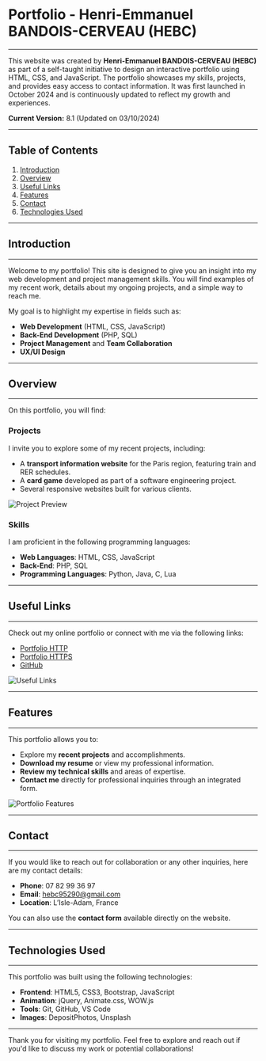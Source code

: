 # Portfolio - Henri-Emmanuel BANDOIS-CERVEAU (HEBC)
***

This website was created by **Henri-Emmanuel BANDOIS-CERVEAU (HEBC)** as part of a self-taught initiative to design an interactive portfolio using HTML, CSS, and JavaScript. The portfolio showcases my skills, projects, and provides easy access to contact information. It was first launched in October 2024 and is continuously updated to reflect my growth and experiences.

**Current Version:** 8.1 (Updated on 03/10/2024)

---

## Table of Contents
1. [Introduction](#introduction)
2. [Overview](#overview)
3. [Useful Links](#useful-links)
4. [Features](#features)
5. [Contact](#contact)
6. [Technologies Used](#technologies-used)

---

## Introduction
***
Welcome to my portfolio! This site is designed to give you an insight into my web development and project management skills. You will find examples of my recent work, details about my ongoing projects, and a simple way to reach me.

My goal is to highlight my expertise in fields such as:
- **Web Development** (HTML, CSS, JavaScript)
- **Back-End Development** (PHP, SQL)
- **Project Management** and **Team Collaboration**
- **UX/UI Design**

---

## Overview
***
On this portfolio, you will find:

### Projects
I invite you to explore some of my recent projects, including:
- A **transport information website** for the Paris region, featuring train and RER schedules.
- A **card game** developed as part of a software engineering project.
- Several responsive websites built for various clients.

![Project Preview](https://st.depositphotos.com/1934071/2750/i/450/depositphotos_27501869-stock-photo-fast-moving-train.jpg)

### Skills
I am proficient in the following programming languages:
- **Web Languages**: HTML, CSS, JavaScript
- **Back-End**: PHP, SQL
- **Programming Languages**: Python, Java, C, Lua

---

## Useful Links
***
Check out my online portfolio or connect with me via the following links:
- [Portfolio HTTP](http://goboun.github.io/hebc/)
- [Portfolio HTTPS](https://goboun.github.io/hebc/)
- [GitHub](https://github.com/goboun)

![Useful Links](https://f.hellowork.com/blogdumoderateur/2013/05/internet-240x193.jpg)

---

## Features
***
This portfolio allows you to:
- Explore my **recent projects** and accomplishments.
- **Download my resume** or view my professional information.
- **Review my technical skills** and areas of expertise.
- **Contact me** directly for professional inquiries through an integrated form.

![Portfolio Features](https://st2.depositphotos.com/1258938/7766/i/450/depositphotos_77668624-stock-photo-subway-train-paris-france.jpg)

---

## Contact
***
If you would like to reach out for collaboration or any other inquiries, here are my contact details:

- **Phone**: 07 82 99 36 97
- **Email**: hebc95290@gmail.com
- **Location**: L’Isle-Adam, France

You can also use the **contact form** available directly on the website.

---

## Technologies Used
***
This portfolio was built using the following technologies:
- **Frontend**: HTML5, CSS3, Bootstrap, JavaScript
- **Animation**: jQuery, Animate.css, WOW.js
- **Tools**: Git, GitHub, VS Code
- **Images**: DepositPhotos, Unsplash

---

Thank you for visiting my portfolio. Feel free to explore and reach out if you'd like to discuss my work or potential collaborations!
